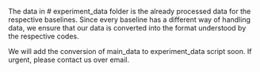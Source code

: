 The data in # experiment_data folder is the already processed data for the respective baselines. Since every baseline has a different way of handling data, we ensure that our data is converted into the format understood by the respective codes.

We will add the conversion of main_data to experiment_data script soon. If urgent, please contact us over email.
